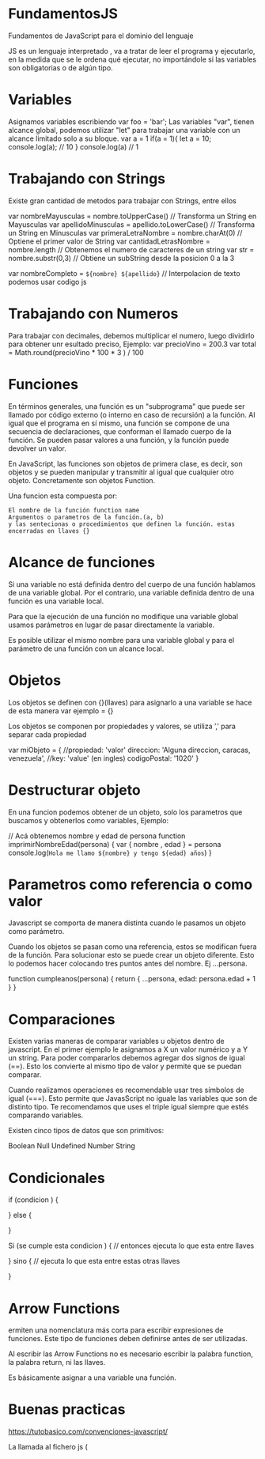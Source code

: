 # FundamentosJS
Fundamentos de JavaScript para el dominio del lenguaje

JS es un lenguaje interpretado , va a tratar de leer el programa y ejecutarlo, en la medida que se le ordena qué ejecutar, no importándole si las variables son obligatorias o de algún tipo.

# Variables
Asignamos variables escribiendo 
var foo = 'bar';
Las variables "var", tienen alcance global, podemos utilizar "let" para trabajar una variable con un alcance limitado solo a su bloque.
var a  = 1
if(a = 1){
    let a = 10;
    console.log(a); // 10
}
console.log(a) // 1

# Trabajando con Strings
Existe gran cantidad de metodos para trabajar con Strings, entre ellos 

var nombreMayusculas = nombre.toUpperCase() // Transforma un String en Mayusculas
var apellidoMinusculas = apellido.toLowerCase() // Transforma un String en Minusculas
var primeraLetraNombre = nombre.charAt(0) // Optiene el primer valor de String
var cantidadLetrasNombre = nombre.length // Obtenemos el numero de caracteres de un string
var str = nombre.substr(0,3) // Obtiene un subString desde la posicion 0 a la 3

var nombreCompleto = `${nombre} ${apellido}` // Interpolacion de texto podemos usar codigo js


# Trabajando con Numeros

Para trabajar con decimales, debemos multiplicar el numero, luego dividirlo para obtener unr esultado preciso, 
Ejemplo:
var precioVino = 200.3
var total = Math.round(precioVino * 100 * 3 ) / 100

# Funciones
En términos generales, una función es un "subprograma" que puede ser llamado por código externo (o interno en caso de recursión) a la función. Al igual que el programa en sí mismo, una función se compone de una secuencia de declaraciones, que conforman el llamado cuerpo de la función. Se pueden pasar valores a una función, y la función puede devolver un valor.

En JavaScript, las funciones son objetos de primera clase, es decir, son objetos y se pueden manipular y transmitir al igual que cualquier otro objeto. Concretamente son objetos Function.

Una funcion esta compuesta por:

    El nombre de la función function name
    Argumentos o parametros de la función.(a, b)
    y las sentecionas o procedimientos que definen la función. estas encerradas en llaves {}

# Alcance de funciones
Si una variable no está definida dentro del cuerpo de una función hablamos de una variable global. Por el contrario, una variable definida dentro de una función es una variable local.

Para que la ejecución de una función no modifique una variable global usamos parámetros en lugar de pasar directamente la variable.

Es posible utilizar el mismo nombre para una variable global y para el parámetro de una función con un alcance local.

# Objetos
Los objetos se definen con {}(llaves) para asignarlo a una variable se hace de esta manera var ejemplo = {}

Los objetos se componen por propiedades y valores, se utiliza ’,' para separar cada propiedad

var miObjeto = {
	//propiedad: 'valor'
	direccion: 'Alguna direccion, caracas, venezuela',
	//key:	     'value' (en ingles)
	codigoPostal: '1020'
}

# Destructurar objeto
En una funcion podemos obtener de un objeto, solo los parametros que buscamos y obtenerlos como variables, Ejemplo:

// Acá obtenemos nombre y edad de persona
function imprimirNombreEdad(persona) {
    var { nombre , edad } = persona
    console.log(`Hola me llamo ${nombre} y tengo ${edad} años`)
}

# Parametros como referencia o como valor
Javascript se comporta de manera distinta cuando le pasamos un objeto como parámetro.

Cuando los objetos se pasan como una referencia, estos se modifican fuera de la función. Para solucionar esto se puede crear un objeto diferente. Esto lo podemos hacer colocando tres puntos antes del nombre. Ej …persona.

function cumpleanos(persona) {
    return {
        ...persona,
        edad: persona.edad + 1
    }
}

# Comparaciones
Existen varias maneras de comparar variables u objetos dentro de javascript. En el primer ejemplo le asignamos a X un valor numérico y a Y un string. Para poder compararlos debemos agregar dos signos de igual (==). Esto los convierte al mismo tipo de valor y permite que se puedan comparar.

Cuando realizamos operaciones es recomendable usar tres símbolos de igual (===). Esto permite que JavasScript no iguale las variables que son de distinto tipo. Te recomendamos que uses el triple igual siempre que estés comparando variables.

Existen cinco tipos de datos que son primitivos:

Boolean
Null
Undefined
Number
String

# Condicionales
if (condicion ) {

} else {

}

Si (se cumple esta condicion ) { // entonces ejecuta lo que esta entre llaves 

} sino { // ejecuta lo que esta entre estas otras llaves

}

# Arrow Functions
ermiten una nomenclatura más corta para escribir expresiones de funciones. Este tipo de funciones deben definirse antes de ser utilizadas.

Al escribir las Arrow Functions no es necesario escribir la palabra function, la palabra return, ni las llaves.

Es básicamente asignar a una variable una función.


# Buenas practicas
https://tutobasico.com/convenciones-javascript/

La llamada al fichero js (<script src=”fichero.js”>, se debe poner lo más abajo posible en el body.

No utilices "Magic numbers", si hay un número fijo, utiliza una constante
Las contastantes se escriben en Mayusculas y sin camelCase, sino que separada por guinos
const DIAS_DEL_ANO = 3

Podemos debuggear el programa simplemente escribiendo debugger